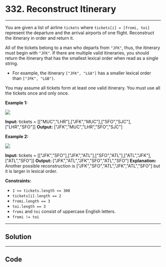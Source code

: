 # 332. Reconstruct Itinerary

---

You are given a list of airline `tickets` where `tickets[i] = [fromi, toi]` represent the departure and the arrival airports of one flight. Reconstruct the itinerary in order and return it.

All of the tickets belong to a man who departs from `"JFK"`, thus, the itinerary must begin with `"JFK"`. If there are multiple valid itineraries, you should return the itinerary that has the smallest lexical order when read as a single string.

  * For example, the itinerary `["JFK", "LGA"]` has a smaller lexical order than `["JFK", "LGB"]`.



You may assume all tickets form at least one valid itinerary. You must use all the tickets once and only once.

 

**Example 1:**

![](https://assets.leetcode.com/uploads/2021/03/14/itinerary1-graph.jpg)


**Input:** tickets = [["MUC","LHR"],["JFK","MUC"],["SFO","SJC"],["LHR","SFO"]]
**Output:** ["JFK","MUC","LHR","SFO","SJC"]


**Example 2:**

![](https://assets.leetcode.com/uploads/2021/03/14/itinerary2-graph.jpg)


**Input:** tickets = [["JFK","SFO"],["JFK","ATL"],["SFO","ATL"],["ATL","JFK"],["ATL","SFO"]]
**Output:** ["JFK","ATL","JFK","SFO","ATL","SFO"]
**Explanation:** Another possible reconstruction is ["JFK","SFO","ATL","JFK","ATL","SFO"] but it is larger in lexical order.


 

**Constraints:**

  * `1 <= tickets.length <= 300`
  * `tickets[i].length == 2`
  * `fromi.length == 3`
  * `toi.length == 3`
  * `fromi` and `toi` consist of uppercase English letters.
  * `fromi != toi`

---

## Solution



---

## Code
```python


```